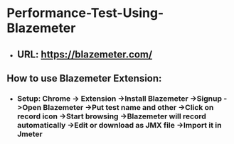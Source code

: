 # Performance-Test-Using-Blazemeter

- ## URL: https://blazemeter.com/
## How to use Blazemeter Extension:
- ### Setup: Chrome -> Extension ->Install Blazemeter ->Signup ->Open Blazemeter ->Put test name and other ->Click on record icon ->Start browsing ->Blazemeter will record automatically ->Edit or download as JMX file ->Import it in Jmeter
